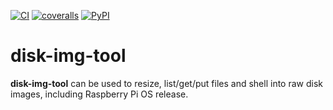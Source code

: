 [![CI](https://github.com/lpenz/disk-img-tool/actions/workflows/ci.yml/badge.svg)](https://github.com/lpenz/disk-img-tool/actions/workflows/ci.yml)
[![coveralls](https://coveralls.io/repos/github/lpenz/disk-img-tool/badge.svg?branch=main)](https://coveralls.io/github/lpenz/disk-img-tool?branch=main)
[![PyPI](https://img.shields.io/pypi/v/disk-img-tool)](https://pypi.org/project/disk-img-tool/)


# disk-img-tool

**disk-img-tool** can be used to resize, list/get/put files and shell
into raw disk images, including Raspberry Pi OS release.
